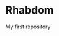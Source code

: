 # Rhabdom
My first repository
<!DOCTYPE html>
<html>
<head>
<title>Hello World!</title>
</head>
<body>
